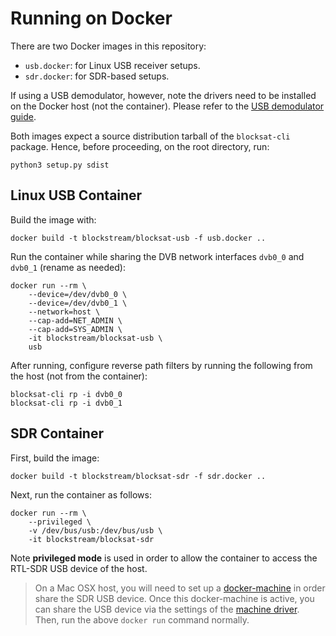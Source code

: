 # Running on Docker

There are two Docker images in this repository:

- `usb.docker`: for Linux USB receiver setups.
- `sdr.docker`: for SDR-based setups.

If using a USB demodulator, however, note the drivers need to be installed on
the Docker host (not the container). Please refer to the [USB demodulator
guide](tbs.md#tbs-5927-drivers).

Both images expect a source distribution tarball of the `blocksat-cli`
package. Hence, before proceeding, on the root directory, run:

```
python3 setup.py sdist
```

## Linux USB Container

Build the image with:

```
docker build -t blockstream/blocksat-usb -f usb.docker ..
```

Run the container while sharing the DVB network interfaces `dvb0_0` and `dvb0_1`
(rename as needed):

```
docker run --rm \
	--device=/dev/dvb0_0 \
	--device=/dev/dvb0_1 \
	--network=host \
	--cap-add=NET_ADMIN \
	--cap-add=SYS_ADMIN \
	-it blockstream/blocksat-usb \
	usb
```

After running, configure reverse path filters by running the following from the
host (not from the container):

```
blocksat-cli rp -i dvb0_0
blocksat-cli rp -i dvb0_1
```

## SDR Container

First, build the image:

```
docker build -t blockstream/blocksat-sdr -f sdr.docker ..
```

Next, run the container as follows:

```
docker run --rm \
	--privileged \
	-v /dev/bus/usb:/dev/bus/usb \
	-it blockstream/blocksat-sdr
```

Note **privileged mode** is used in order to allow the container to access the
RTL-SDR USB device of the host.

> On a Mac OSX host, you will need to set up a
> [docker-machine](https://docs.docker.com/machine/) in order share the SDR USB
> device. Once this docker-machine is active, you can share the USB device via
> the settings of the [machine
> driver](https://docs.docker.com/machine/drivers/). Then, run the above `docker
> run` command normally.

